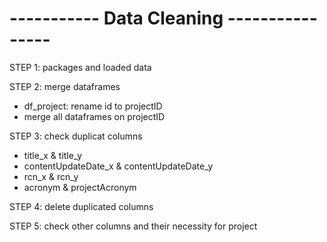 # ----------- Data Cleaning ----------------
STEP 1: packages and loaded data 

STEP 2: merge dataframes 
- df_project: rename id to projectID 
- merge all dataframes on projectID 

STEP 3: check duplicat columns 
- title_x & title_y 
- contentUpdateDate_x & contentUpdateDate_y
- rcn_x & rcn_y 
- acronym & projectAcronym

STEP 4: delete duplicated columns 

STEP 5: check other columns and their necessity for project 